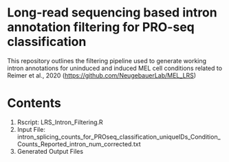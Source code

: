 # Long-read sequencing based intron annotation filtering for PRO-seq classification 
This repository outlines the filtering pipeline used to generate working intron annotations for uninduced and induced MEL cell conditions related to Reimer et al., 2020 (https://github.com/NeugebauerLab/MEL_LRS) 

# Contents 
1. Rscript: LRS_Intron_Filtering.R
2. Input File: intron_splicing_counts_for_PROseq_classification_uniqueIDs_Condition_Counts_Reported_intron_num_corrected.txt
3. Generated Output Files 
 

